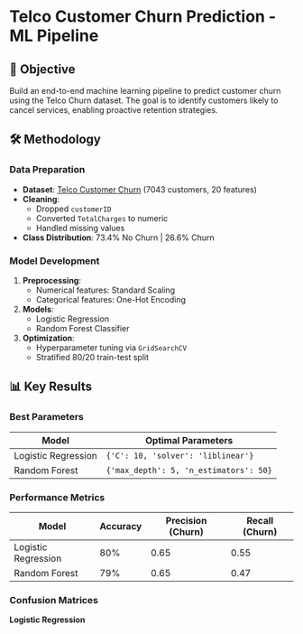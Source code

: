 # Telco Customer Churn Prediction - ML Pipeline

## 📌 Objective
Build an end-to-end machine learning pipeline to predict customer churn using the Telco Churn dataset. The goal is to identify customers likely to cancel services, enabling proactive retention strategies.

## 🛠️ Methodology
### Data Preparation
- **Dataset**: [Telco Customer Churn](https://www.kaggle.com/datasets/blastchar/telco-customer-churn) (7043 customers, 20 features)
- **Cleaning**:
  - Dropped `customerID`
  - Converted `TotalCharges` to numeric
  - Handled missing values
- **Class Distribution**: 73.4% No Churn | 26.6% Churn

### Model Development
1. **Preprocessing**:
   - Numerical features: Standard Scaling
   - Categorical features: One-Hot Encoding
2. **Models**:
   - Logistic Regression
   - Random Forest Classifier
3. **Optimization**:
   - Hyperparameter tuning via `GridSearchCV`
   - Stratified 80/20 train-test split

## 📊 Key Results
### Best Parameters
| Model              | Optimal Parameters                          |
|--------------------|--------------------------------------------|
| Logistic Regression| `{'C': 10, 'solver': 'liblinear'}`         |
| Random Forest      | `{'max_depth': 5, 'n_estimators': 50}`     |

### Performance Metrics
| Model              | Accuracy | Precision (Churn) | Recall (Churn) |
|--------------------|----------|-------------------|----------------|
| Logistic Regression| 80%      | 0.65              | 0.55           |
| Random Forest      | 79%      | 0.65              | 0.47           |

### Confusion Matrices
**Logistic Regression**  